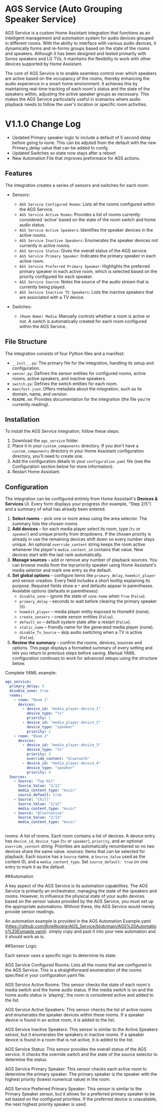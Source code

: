 # AGS Service (Auto Grouping Speaker Service)

AGS Service is a custom Home Assistant integration that functions as an intelligent management and automation system for audio devices grouped in different rooms. With the ability to interface with various audio devices, it dynamically forms and re-forms groups based on the state of the rooms and speakers. Although it has been designed and tested primarily with Sonos speakers and LG TVs, it maintains the flexibility to work with other devices supported by Home Assistant.

The core of AGS Service is to enable seamless control over which speakers are active based on the occupancy of the rooms, thereby enhancing the audio experience in a smart home environment. It achieves this by maintaining real-time tracking of each room's status and the state of the speakers within, adjusting the active speaker groups as necessary. This makes the AGS Service particularly useful in scenarios where audio playback needs to follow the user's location or specific room activities.


# V1.1.0 Change Log

- Updated Primary speaker logic to include a default of 5 second delay before going to none. This can be adjuted from the default with the new Primary_delay value that can be added to confg.
- Updated Switches so state now stays after a reboot 
- New Automation File that improves preformace for AGS actions.

## Features

The integration creates a series of sensors and switches for each room:

- Sensors:
  - `AGS Service Configured Rooms`: Lists all the rooms configured within the AGS Service.
  - `AGS Service Active Rooms`: Provides a list of rooms currently considered 'active' based on the state of the room switch and home audio status.
  - `AGS Service Active Speakers`: Identifies the speaker devices in the active rooms.
  - `AGS Service Inactive Speakers`: Enumerates the speaker devices not currently in active rooms.
  - `AGS Service Status`: Gives the overall status of the AGS service.
  - `AGS Service Primary Speaker`: Indicates the primary speaker in each active room.
  - `AGS Service Preferred Primary Speaker`: Highlights the preferred primary speaker in each active room, which is selected based on the priority configured for each speaker.
  - `AGS Service Source`: Notes the source of the audio stream that is currently being played.
  - `AGS Service Inactive TV Speakers`: Lists the inactive speakers that are associated with a TV device.

- Switches:
  - `(Room Name) Media`: Manually controls whether a room is active or not. A switch is automatically created for each room configured within the AGS Service.

## File Structure

The integration consists of four Python files and a manifest:

- `__init__.py`: The primary file for the integration, handling its setup and configuration.
- `sensor.py`: Defines the sensor entities for configured rooms, active rooms, active speakers, and inactive speakers.
- `switch.py`: Defines the switch entities for each room.
- `manifest.json`: Offers metadata about the integration, such as its domain, name, and version.
- `README.md`: Provides documentation for the integration (the file you're currently reading).

## Installation

To install the AGS Service integration, follow these steps:

1. Download the `ags_service` folder.
2. Place it in your `custom_components` directory. If you don't have a `custom_components` directory in your Home Assistant configuration directory, you'll need to create one.
3. Add the configuration details to your `configuration.yaml` file (see the Configuration section below for more information).
4. Restart Home Assistant.

## Configuration

The integration can be configured entirely from Home Assistant's **Devices & Services** UI. Every form displays your progress (for example, "Step 2/5") and a summary of what has already been entered.
1. **Select rooms** – pick one or more areas using the area selector. The summary lists the chosen rooms.
2. **Add devices** – for each media player select its room, type (`tv` or `speaker`) and unique priority from dropdowns. If the chosen priority is already in use the remaining devices shift down so every number stays unique. An optional `override_content` string keeps the room active whenever the player's `media_content_id` contains that value. New devices start with the last rank automatically.
3. **Manage sources** – add or remove any number of playback sources. You can browse media from the top‑priority speaker using Home Assistant's media selector and mark one entry as the default.
4. **Set global options** – configure items like `primary_delay`, `homekit_player` and sensor creation. Every field includes a short tooltip explaining its purpose. Required fields show a `*` and defaults appear in parentheses. Available options (defaults in parentheses):
   - `disable_zone` – ignore the state of `zone.home` when `True` (`False`).
   - `primary_delay` – seconds to wait before clearing the primary speaker (`5`).
   - `homekit_player` – media player entity exposed to HomeKit (none).
   - `create_sensors` – create sensor entities (`False`).
   - `default_on` – default system state after a restart (`False`).
   - `static_name` – friendly name for the generated media player (none).
   - `disable_Tv_Source` – skip audio switching when a TV is active (`False`).
5. **Review the summary** – confirm the rooms, devices, sources and options. This page displays a formatted summary of every setting and lets you return to previous steps before saving.
Manual YAML configuration continues to work for advanced setups using the structure below.

Complete YAML example:

```yaml
ags_service:
  primary_delay: 5
  disable_zone: true
  rooms:
    - room: "Room 1"
      devices:
        - device_id: "media_player.device_1"
          device_type: "tv"
          priority: 1
        - device_id: "media_player.device_2"
          device_type: "speaker"
          priority: 2
    - room: "Room 2"
      devices:
        - device_id: "media_player.device_3"
          device_type: "tv"
          priority: 3
          override_content: "bluetooth"
        - device_id: "media_player.device_4"
          device_type: "speaker"
          priority: 4
  Sources:
    - Source: "Top Hit"
      Source_Value: "2/11"
      media_content_type: "music"
      source_default: true
    - Source: "Chill"
      Source_Value: "2/12"
      media_content_type: "music"
    - Source: "Alternative"
      Source_Value: "2/13"
      media_content_type: "music"
  

```

rooms: A list of rooms. Each room contains a list of devices. A device entry has `device_id`, `device_type` (`tv` or `speaker`), `priority`, and an optional `override_content` string. Priorities are automatically renumbered so no two devices share the same value.
sources: Items that can be selected for playback. Each source has a `Source` name, a `Source_Value` used as the content ID, and a `media_content_type`. Set `source_default: true` on one entry to mark it as the default.


##Automation

A key aspect of the AGS Service is its automation capabilities. The AGS Service is primarily an orchestrator, managing the state of the speakers and rooms. However, to influence the physical state of your audio devices based on the sensor values provided by the AGS Service, you must set up the appropriate automations. Without these, the AGS Service would merely provide sensor readings.

An automation example is provided in the AGS Automation Example.yaml (https://github.com/ByteRookie/AGS_Service/blob/main/AGS%20Automation%20Exmaple.yaml). simply copy and past it into your new automation and it should work as is. 

##Sensor Logic

Each sensor uses a specific logic to determine its state:

AGS Service Configured Rooms: Lists all the rooms that are configured in the AGS Service. This is a straightforward enumeration of the rooms specified in your configuration.yaml file.

AGS Service Active Rooms: This sensor checks the state of each room's media switch and the home audio status. If the media switch is on and the home audio status is 'playing', the room is considered active and added to the list.

AGS Service Active Speakers: This sensor checks the list of active rooms and enumerates the speaker devices within these rooms. If a speaker device is found in an active room, it is added to the list.

AGS Service Inactive Speakers: This sensor is similar to the Active Speakers sensor, but it enumerates the speakers in inactive rooms. If a speaker device is found in a room that is not active, it is added to the list.

AGS Service Status: This sensor provides the overall status of the AGS service. It checks the override switch and the state of the source selector to determine the status.

AGS Service Primary Speaker: This sensor checks each active room to determine the primary speaker. The primary speaker is the speaker with the highest priority (lowest numerical value) in the room.

AGS Service Preferred Primary Speaker: This sensor is similar to the Primary Speaker sensor, but it allows for a preferred primary speaker to be set based on the configured priorities. If the preferred device is unavailable, the next highest priority speaker is used.
